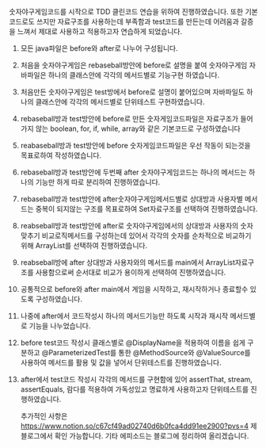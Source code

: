 숫자야구게임코드를 시작으로 TDD 클린코드 연습을 위하여 진행하였습니다. 또한 기본코드로도 쓰지만 자료구조를 사용하는데 부족함과  test코드를 만든는데 어려움과 갈증을 느껴서 제대로 사용하고 적용하고자 연습하게 되었습니다.

1) 모든 java파일은 before와 after로 나누어 구성됩니다.

2) 처음을 숫자야구게임은 rebaseball방안에 before로 설명을 붙여 숫자야구게임 자바파일은 하나의 클래스안에 각각의 메서드별로 기능구현 하였습니다.

3) 처음만든 숫자야구게임은 test방에서 before로 설명이 붙어있으며 자바파일도 하나의 클래스안에 각각의 메서드별로 단위테스트 구현하였습니다.

4) rebaseball방과 test방안에 before로 만든 숫자게임코드파일은 자료구조가 들어가지 않는 boolean, for, if, while, array와 같은 기본코드로 구성하였습니다

5) reabaseball방과 test방안에 before 숫자게임코드파일은 우선 작동이 되는것을 목표로하여 작성하였습니다.

6) rebaseball방과 test방안에 두번째 after 숫자야구게임코드는 하나의 메서드는 하나의 기능만 하게 따로 분리하여 진행하였습니다.

7) rebaseball방과 test방안에 after숫자야구게임메서드별로 상대방과 사용자별 메서드는 중복이 되지않는 구조를 목표로하여 Set자료구조를 선택하여 진행하였습니다.

8) reabseball방과 test방안에 after로 숫자야구게임에서의 상대방과 사용자의 숫자맞추기 비교로직메서드를 구성하는데 있어서 각각의 숫자를 순차적으로 비교하기 위해 ArrayList를 선택하여 진행하였습니다.

9) reabseball방에 after 상대방과 사용자와의 메서드를 main에서 ArrayList자료구조를 사용함으로써 순서대로 비교가 용이하게 선택하여 진행하였습니다.  

10) 공통적으로 before와 after main에서 게임을 시작하고, 재시작하거나 종료할수 있도록 구성하였습니다. 

11) 나중에 after에서 코드작성시 하나의 메서드기능만 하도록 시작과 재시작 메서드별로 기능을 나누었습니다.

12) before test코드 작성시 클래스별로 @DisplayName을 적용하여 이름을 쉽게 구분하고 @ParameterizedTest를 통한 @MethodSource와 @ValueSource를 사용하여 메서드를 활용 및 값을 넣어서 단위테스트를 진행하였습니다.

13) after에서 test코드 작성시 각각의 메서드를 구현함에 있어 assertThat, stream, assertEquals, 람다를 적용하여 가독성있고 명료하게 사용하고자 단위테스트를 진행하였습니다.

    추가적인 사항은 https://www.notion.so/c67cf49ad02740d6b0fca4dd91ee2900?pvs=4 제 블로그에서 확인 가능합니다.
   기타 에피소드는 블로그에 정리하여 올리겠습니다. 
